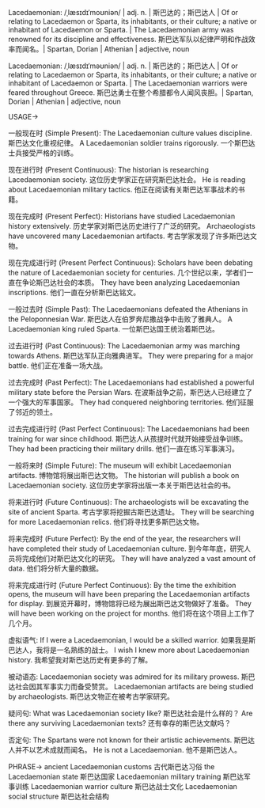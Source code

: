 Lacedaemonian: /ˌlæsɪdɪˈmoʊniən/ | adj. n. |  斯巴达的；斯巴达人 |  Of or relating to Lacedaemon or Sparta, its inhabitants, or their culture; a native or inhabitant of Lacedaemon or Sparta. | The Lacedaemonian army was renowned for its discipline and effectiveness. 斯巴达军队以纪律严明和作战效率而闻名。|  Spartan, Dorian | Athenian | adjective, noun

Lacedaemonian: /ˌlæsɪdɪˈməʊniən/ | adj. n. |  斯巴达的；斯巴达人 |  Of or relating to Lacedaemon or Sparta, its inhabitants, or their culture; a native or inhabitant of Lacedaemon or Sparta. |  The Lacedaemonian warriors were feared throughout Greece. 斯巴达勇士在整个希腊都令人闻风丧胆。| Spartan, Dorian | Athenian | adjective, noun


USAGE->

一般现在时 (Simple Present):
The Lacedaemonian culture values discipline. 斯巴达文化重视纪律。
A Lacedaemonian soldier trains rigorously.  一个斯巴达士兵接受严格的训练。

现在进行时 (Present Continuous):
The historian is researching Lacedaemonian society.  这位历史学家正在研究斯巴达社会。
He is reading about Lacedaemonian military tactics. 他正在阅读有关斯巴达军事战术的书籍。

现在完成时 (Present Perfect):
Historians have studied Lacedaemonian history extensively. 历史学家对斯巴达历史进行了广泛的研究。
Archaeologists have uncovered many Lacedaemonian artifacts. 考古学家发现了许多斯巴达文物。

现在完成进行时 (Present Perfect Continuous):
Scholars have been debating the nature of Lacedaemonian society for centuries.  几个世纪以来，学者们一直在争论斯巴达社会的本质。
They have been analyzing Lacedaemonian inscriptions.  他们一直在分析斯巴达铭文。

一般过去时 (Simple Past):
The Lacedaemonians defeated the Athenians in the Peloponnesian War. 斯巴达人在伯罗奔尼撒战争中击败了雅典人。
A Lacedaemonian king ruled Sparta. 一位斯巴达国王统治着斯巴达。

过去进行时 (Past Continuous):
The Lacedaemonian army was marching towards Athens. 斯巴达军队正向雅典进军。
They were preparing for a major battle.  他们正在准备一场大战。

过去完成时 (Past Perfect):
The Lacedaemonians had established a powerful military state before the Persian Wars. 在波斯战争之前，斯巴达人已经建立了一个强大的军事国家。
They had conquered neighboring territories.  他们征服了邻近的领土。

过去完成进行时 (Past Perfect Continuous):
The Lacedaemonians had been training for war since childhood.  斯巴达人从孩提时代就开始接受战争训练。
They had been practicing their military drills.  他们一直在练习军事演习。

一般将来时 (Simple Future):
The museum will exhibit Lacedaemonian artifacts.  博物馆将展出斯巴达文物。
The historian will publish a book on Lacedaemonian society.  这位历史学家将出版一本关于斯巴达社会的书。


将来进行时 (Future Continuous):
The archaeologists will be excavating the site of ancient Sparta.  考古学家将挖掘古斯巴达遗址。
They will be searching for more Lacedaemonian relics. 他们将寻找更多斯巴达文物。

将来完成时 (Future Perfect):
By the end of the year, the researchers will have completed their study of Lacedaemonian culture. 到今年年底，研究人员将完成他们对斯巴达文化的研究。
They will have analyzed a vast amount of data.  他们将分析大量的数据。

将来完成进行时 (Future Perfect Continuous):
By the time the exhibition opens, the museum will have been preparing the Lacedaemonian artifacts for display. 到展览开幕时，博物馆将已经为展出斯巴达文物做好了准备。
They will have been working on the project for months.  他们将在这个项目上工作了几个月。

虚拟语气:
If I were a Lacedaemonian, I would be a skilled warrior. 如果我是斯巴达人，我将是一名熟练的战士。
I wish I knew more about Lacedaemonian history.  我希望我对斯巴达历史有更多的了解。

被动语态:
Lacedaemonian society was admired for its military prowess.  斯巴达社会因其军事实力而备受赞赏。
Lacedaemonian artifacts are being studied by archaeologists. 斯巴达文物正在被考古学家研究。

疑问句:
What was Lacedaemonian society like?  斯巴达社会是什么样的？
Are there any surviving Lacedaemonian texts?  还有幸存的斯巴达文献吗？


否定句:
The Spartans were not known for their artistic achievements. 斯巴达人并不以艺术成就而闻名。
He is not a Lacedaemonian. 他不是斯巴达人。


PHRASE->
ancient Lacedaemonian customs 古代斯巴达习俗
the Lacedaemonian state 斯巴达国家
Lacedaemonian military training 斯巴达军事训练
Lacedaemonian warrior culture 斯巴达战士文化
Lacedaemonian social structure 斯巴达社会结构
